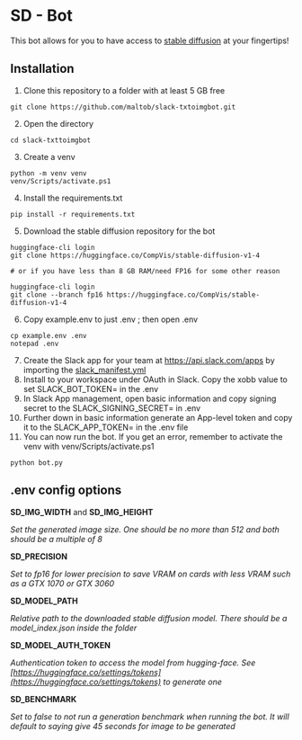 # SD - Bot
This bot allows for you to have access to [stable diffusion](https://huggingface.co/blog/stable_diffusion#:~:text=Stable%20Diffusion%20%F0%9F%8E%A8...using%20%F0%9F%A7%A8%20Diffusers%20Stable%20Diffusion%20is,images%20from%20a%20subset%20of%20the%20LAION-5B%20database.) at your fingertips!


## Installation
1. Clone this repository to a folder with at least 5 GB free
```
git clone https://github.com/maltob/slack-txtoimgbot.git
```
2. Open the directory
```
cd slack-txttoimgbot
```
3. Create a venv
```
python -m venv venv
venv/Scripts/activate.ps1
```
4. Install the requirements.txt
```
pip install -r requirements.txt
```
5. Download the stable diffusion repository for the bot
```
huggingface-cli login
git clone https://huggingface.co/CompVis/stable-diffusion-v1-4

# or if you have less than 8 GB RAM/need FP16 for some other reason

huggingface-cli login
git clone --branch fp16 https://huggingface.co/CompVis/stable-diffusion-v1-4
```
6. Copy example.env to just .env ; then open .env
```
cp example.env .env
notepad .env
```
7. Create the Slack app for your team at https://api.slack.com/apps by importing the [slack_manifest.yml](https://raw.githubusercontent.com/maltob/slack-txtoimgbot/main/slack_manifest.yml)
8. Install to your workspace under OAuth in Slack. Copy the xobb value to set SLACK_BOT_TOKEN= in the .env
9. In Slack App management, open basic information and copy signing secret to the SLACK_SIGNING_SECRET= in .env
9. Further down in basic information generate an App-level token and copy it to the SLACK_APP_TOKEN= in the .env file
9. You can now run the bot. If you get an error, remember to activate the venv with venv/Scripts/activate.ps1
```
python bot.py
```

## .env config options
**SD_IMG_WIDTH**  and **SD_IMG_HEIGHT**

_Set the generated image size. One should be no more than 512 and both should be a multiple of 8_

**SD_PRECISION**

_Set to fp16 for lower precision to save VRAM on cards with less VRAM such as a GTX 1070 or GTX 3060_

**SD_MODEL_PATH**

_Relative path to the downloaded stable diffusion model. There should be a model_index.json inside the folder_ 


**SD_MODEL_AUTH_TOKEN**

_Authentication token to access the model from hugging-face. See [https://huggingface.co/settings/tokens](https://huggingface.co/settings/tokens) to generate one_

**SD_BENCHMARK**

_Set to false to not run a generation benchmark when running the bot. It will default to saying give 45 seconds for image to be generated_
